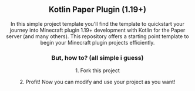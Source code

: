 <h2 align="center">Kotlin Paper Plugin (1.19+)</h2>
<p align="center">
In this simple project template you'll find the template to quickstart your journey into Minecraft plugin 1.19+ development with Kotlin for the Paper server (and many others). This repository offers a starting point template to begin your Minecraft plugin projects efficiently.
</p>

<h3 align="center">But, how to? (all simple i guess)</h3>
<p align="center">1. Fork this project</p>
<p align="center">2. Profit! Now you can modify and use your project as you want!</p>

